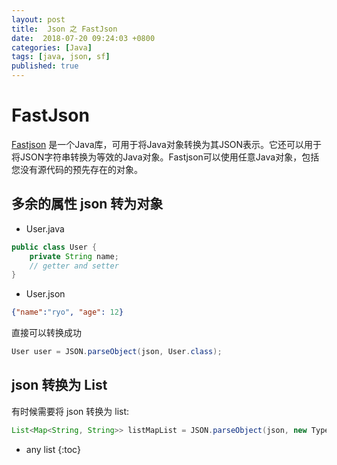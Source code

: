 ```yaml
---
layout: post
title:  Json 之 FastJson
date:  2018-07-20 09:24:03 +0800
categories: [Java]
tags: [java, json, sf]
published: true
---
```


# FastJson

[Fastjson](https://github.com/alibaba/fastjson) 是一个Java库，可用于将Java对象转换为其JSON表示。它还可以用于将JSON字符串转换为等效的Java对象。Fastjson可以使用任意Java对象，包括您没有源代码的预先存在的对象。

## 多余的属性 json 转为对象

- User.java

```java
public class User {
    private String name;
    // getter and setter
}
```

- User.json

```json
{"name":"ryo", "age": 12}
```

直接可以转换成功 

```java
User user = JSON.parseObject(json, User.class);
```

## json 转换为 List<Map>

有时候需要将 json 转换为 list:

```java
List<Map<String, String>> listMapList = JSON.parseObject(json, new TypeReference<List<Map<String,String>>>(){});
```

* any list
{:toc}